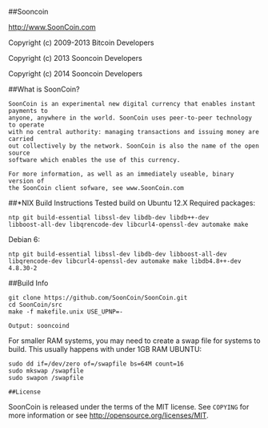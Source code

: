 ##Sooncoin 

http://www.SoonCoin.com


Copyright (c) 2009-2013 Bitcoin Developers

Copyright (c) 2013 Sooncoin Developers

Copyright (c) 2014 Sooncoin Developers

##What is SoonCoin?
````
SoonCoin is an experimental new digital currency that enables instant payments to
anyone, anywhere in the world. SoonCoin uses peer-to-peer technology to operate
with no central authority: managing transactions and issuing money are carried
out collectively by the network. SoonCoin is also the name of the open source
software which enables the use of this currency.

For more information, as well as an immediately useable, binary version of
the SoonCoin client sofware, see www.SoonCoin.com
````

##*NIX Build Instructions
Tested build on Ubuntu 12.X
Required packages:
````
ntp git build-essential libssl-dev libdb-dev libdb++-dev 
libboost-all-dev libqrencode-dev libcurl4-openssl-dev automake make
````
Debian 6:
````
ntp git build-essential libssl-dev libdb-dev libboost-all-dev 
libqrencode-dev libcurl4-openssl-dev automake make libdb4.8++-dev 4.8.30-2

````

##Build Info
````
git clone https://github.com/SoonCoin/SoonCoin.git
cd SoonCoin/src
make -f makefile.unix USE_UPNP=-

Output: sooncoind
````
For smaller RAM systems, you may need to create a swap file for systems to build. 
This usually happens with under 1GB RAM
UBUNTU:
````
sudo dd if=/dev/zero of=/swapfile bs=64M count=16
sudo mkswap /swapfile
sudo swapon /swapfile
````




````
##License
````
SoonCoin is released under the terms of the MIT license. See `COPYING` for more
information or see http://opensource.org/licenses/MIT.
````
